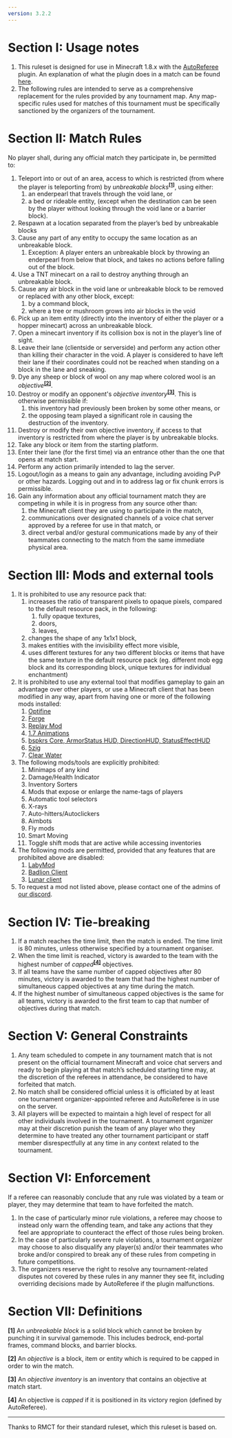 ```yaml
---
version: 3.2.2
---
```


# Section I: Usage notes

1. This ruleset is designed for use in Minecraft 1.8.x with the [AutoReferee](http://autoreferee.github.io) plugin. An explanation of what the plugin does in a match can be found [here](https://wool.run/ruleset/ar).
2. The following rules are intended to serve as a comprehensive replacement for the rules provided by any tournament map. Any map-specific rules used for matches of this tournament must be specifically sanctioned by the organizers of the tournament.

# Section II: Match Rules

No player shall, during any official match they participate in, be permitted to:

1. Teleport into or out of an area, access to which is restricted (from where the player is teleporting from) by _unbreakable blocks_<sup>__[[1]](#section-vii-definitions)__</sup>, using either:
    1. an enderpearl that travels through the void lane, or
    2. a bed or rideable entity, (except when the destination can be seen by the player without looking through the void lane or a barrier block).
2. Respawn at a location separated from the player’s bed by unbreakable blocks
3. Cause any part of any entity to occupy the same location as an unbreakable block.
    1. Exception: A player enters an unbreakable block by throwing an enderpearl from below that block, and takes no actions before falling out of the block.
4. Use a TNT minecart on a rail to destroy anything through an unbreakable block.
5. Cause any air block in the void lane or unbreakable block to be removed or replaced with any other block, except:
	1. by a command block,
	2. where a tree or mushroom grows into air blocks in the void
6. Pick up an item entity (directly into the inventory of either the player or a hopper minecart) across an unbreakable block.
7. Open a minecart inventory if its collision box is not in the player’s line of sight.
8. Leave their lane (clientside or serverside) and perform any action other than killing their character in the void. A player is considered to have left their lane if their coordinates could not be reached when standing on a block in the lane and sneaking.
9. Dye any sheep or block of wool on any map where colored wool is an _objective_<sup>__[[2]](#section-vii-definitions)__</sup>.
10. Destroy or modify an opponent's _objective inventory_<sup>__[[3]](#section-vii-definitions)__</sup>. This is otherwise permissible if:
    1. this inventory had previously been broken by some other means, or
    2. the opposing team played a significant role in causing the destruction of the inventory.
11. Destroy or modify their own objective inventory, if access to that inventory is restricted from where the player is by unbreakable blocks.
12. Take any block or item from the starting platform.
13. Enter their lane (for the first time) via an entrance other than the one that opens at match start.
14. Perform any action primarily intended to lag the server.
15. Logout/login as a means to gain any advantage, including avoiding PvP or other hazards. Logging out and in to address lag or fix chunk errors is permissible.
16. Gain any information about any official tournament match they are competing in while it is in progress from any source other than:
    1. the Minecraft client they are using to participate in the match,
    2. communications over designated channels of a voice chat server approved by a referee for use in that match, or
    3. direct verbal and/or gestural communications made by any of their teammates connecting to the match from the same immediate physical area.

# Section III: Mods and external tools

1. It is prohibited to use any resource pack that:
    1. increases the ratio of transparent pixels to opaque pixels, compared to the default resource pack, in the following:
	    1. fully opaque textures,
	    2. doors,
	    3. leaves,
    2. changes the shape of any 1x1x1 block,
    3. makes entities with the invisibility effect more visible,
    4. uses different textures for any two different blocks or items that have the same texture in the default resource pack (eg. different mob egg block and its corresponding block, unique textures for individual enchantment)
2. It is prohibited to use any external tool that modifies gameplay to gain an advantage over other players, or use a Minecraft client that has been modified in any way, apart from having one or more of the following mods installed:
    1. [Optifine](https://optifine.net/home) 
    2. [Forge](http://files.minecraftforge.net/)
    3. [Replay Mod](https://www.replaymod.com/)
    4. [1.7 Animations](https://www.curseforge.com/minecraft/mc-mods/old-animations-mod) 
    5. [bspkrs Core, ArmorStatus HUD, DirectionHUD, StatusEffectHUD](https://www.minecraftforum.net/forums/mapping-and-modding-java-edition/minecraft-mods/1282347-bspkrs-mods-armorstatushud-directionhud)
    6. [5zig](https://5zigreborn.eu/)
    7. [Clear Water](https://www.badlion.net/wiki/clear-water)
3. The following mods/tools are explicitly prohibited:
    1. Minimaps of any kind
    2. Damage/Health Indicator
    3. Inventory Sorters
    4. Mods that expose or enlarge the name-tags of players
    5. Automatic tool selectors
    6. X-rays
    7. Auto-hitters/Autoclickers
    8. Aimbots
    9. Fly mods
    10. Smart Moving
    11. Toggle shift mods that are active while accessing inventories
4. The following mods are permitted, provided that any features that are prohibited above are disabled:
    1. [LabyMod](https://www.labymod.net/)
    2. [Badlion Client](https://client.badlion.net/)
    3. [Lunar client](https://www.lunarclient.com/)
5. To request a mod not listed above, please contact one of the admins of [our discord](https://discord.gg/Tb38fSa).

# Section IV: Tie-breaking

1. If a match reaches the time limit, then the match is ended. The time limit is 80 minutes, unless otherwise specified by a tournament organiser.
2. When the time limit is reached, victory is awarded to the team with the highest number of _capped_<sup>__[[4]](#section-vii-definitions)__</sup> objectives.
3. If all teams have the same number of capped objectives after 80 minutes, victory is awarded to the team that had the highest number of simultaneous capped objectives at any time during the match.
4. If the highest number of simultaneous capped objectives is the same for all teams, victory is awarded to the first team to cap that number of objectives during that match.

# Section V: General Constraints

1. Any team scheduled to compete in any tournament match that is not present on the official tournament Minecraft and voice chat servers and ready to begin playing at that match’s scheduled starting time may, at the discretion of the referees in attendance, be considered to have forfeited that match.
2. No match shall be considered official unless it is officiated by at least one tournament organizer-appointed referee and AutoReferee is in use on the server.
3. All players will be expected to maintain a high level of respect for all other individuals involved in the tournament. A tournament organizer may at their discretion punish the team of any player who they determine to have treated any other tournament participant or staff member disrespectfully at any time in any context related to the tournament.

# Section VI: Enforcement

If a referee can reasonably conclude that any rule was violated by a team or player, they may determine that team to have forfeited the match.

1. In the case of particularly minor rule violations, a referee may choose to instead only warn the offending team, and take any actions that they feel are appropriate to counteract the effect of those rules being broken.
2. In the case of particularly severe rule violations, a tournament organizer may choose to also disqualify any player(s) and/or their teammates who broke and/or conspired to break any of these rules from competing in future competitions.
3. The organizers reserve the right to resolve any tournament-related disputes not covered by these rules in any manner they see fit, including overriding decisions made by AutoReferee if the plugin malfunctions.

# Section VII: Definitions

__[1]__ An _unbreakable block_ is a solid block which cannot be broken by punching it in survival gamemode. This includes bedrock, end-portal frames, command blocks, and barrier blocks.

__[2]__ An _objective_ is a block, item or entity which is required to be capped in order to win the match.

__[3]__ An _objective inventory_ is an inventory that contains an objective at match start.

__[4]__ An objective is _capped_ if it is positioned in its victory region (defined by AutoReferee).

---

Thanks to RMCT for their standard ruleset, which this ruleset is based on.

